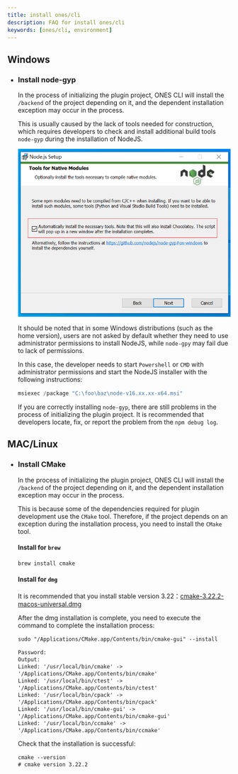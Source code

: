 ```yaml
---
title: install ones/cli
description: FAQ for install ones/cli
keywords: [ones/cli, environment]
---
```


## Windows

- ### Install node-gyp

  In the process of initializing the plugin project, ONES CLI will install the `/backend` of the project depending on it, and the dependent installation exception may occur in the process.

  This is usually caused by the lack of tools needed for construction, which requires developers to check and install additional build tools `node-gyp` during the installation of NodeJS.

  ![Install node-gyp](./images/Windows%20node-gyp%20installation.png)

  It should be noted that in some Windows distributions (such as the home version), users are not asked by default whether they need to use administrator permissions to install NodeJS, while `node-gpy` may fail due to lack of permissions.

  In this case, the developer needs to start `Powershell` or `CMD` with administrator permissions and start the NodeJS installer with the following instructions:

  ```Powershell
  msiexec /package "C:\foo\baz\node-v16.xx.xx-x64.msi"
  ```

  If you are correctly installing `node-gyp`, there are still problems in the process of initializing the plugin project. It is recommended that developers locate, fix, or report the problem from the `npm debug log`.

## MAC/Linux

- ### Install CMake

  In the process of initializing the plugin project, ONES CLI will install the `/backend` of the project depending on it, and the dependent installation exception may occur in the process.

  This is because some of the dependencies required for plugin development use the `CMake` tool. Therefore, if the project depends on an exception during the installation process, you need to install the `CMake` tool.

  #### Install for `brew`

  ```bash
  brew install cmake
  ```

  #### Install for `dmg`

  It is recommended that you install stable version 3.22：[cmake-3.22.2-macos-universal.dmg](https://github.com/Kitware/CMake/releases/download/v3.22.2/cmake-3.22.2-macos-universal.dmg)

  After the dmg installation is complete, you need to execute the command to complete the installation process:

  ```
  sudo "/Applications/CMake.app/Contents/bin/cmake-gui" --install
  ```

  ```
  Password:
  Output:
  Linked: '/usr/local/bin/cmake' -> '/Applications/CMake.app/Contents/bin/cmake'
  Linked: '/usr/local/bin/ctest' -> '/Applications/CMake.app/Contents/bin/ctest'
  Linked: '/usr/local/bin/cpack' -> '/Applications/CMake.app/Contents/bin/cpack'
  Linked: '/usr/local/bin/cmake-gui' -> '/Applications/CMake.app/Contents/bin/cmake-gui'
  Linked: '/usr/local/bin/ccmake' -> '/Applications/CMake.app/Contents/bin/ccmake'
  ```

  Check that the installation is successful:

  ```
  cmake --version
  # cmake version 3.22.2
  ```
